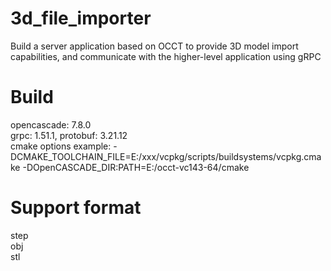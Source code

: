 # 3d_file_importer
Build a server application based on OCCT to provide 3D model import capabilities, and communicate with the higher-level application using gRPC
# Build
opencascade: 7.8.0  
grpc: 1.51.1, protobuf: 3.21.12  
cmake options example: -DCMAKE_TOOLCHAIN_FILE=E:/xxx/vcpkg/scripts/buildsystems/vcpkg.cmake -DOpenCASCADE_DIR:PATH=E:/occt-vc143-64/cmake
# Support format
step  
obj  
stl  